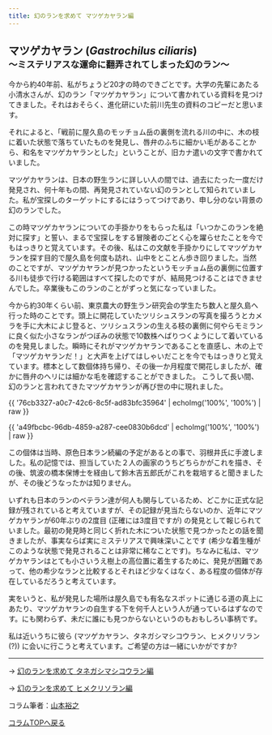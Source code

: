 ```yaml
---
title: 幻のランを求めて マツゲカヤラン編
---
```

マツゲカヤラン (_Gastrochilus ciliaris_)<br /><small>〜ミステリアスな運命に翻弄されてしまった幻のラン〜</small>
--
今から約40年前、私がちょうど20才の時のできごとです。大学の先輩にあたる小清水さんが、幻のラン「マツゲカヤラン」について書かれている資料を見つけてきました。それはおそらく、進化研にいた前川先生の資料のコピーだと思います。

それによると、「戦前に屋久島のモッチョム岳の裏側を流れる川の中に、木の枝に着いた状態で落ちていたものを発見し、唇弁のふちに細かい毛があることから、和名をマツゲカヤランとした」ということが、旧カナ遣いの文字で書かれていました。

マツゲカヤランは、日本の野生ランに詳しい人の間では、過去にたった一度だけ発見され、何十年もの間、再発見されていない幻のランとして知られていました。私が宝探しのターゲットにするにはうってつけであり、申し分のない背景の幻のランでした。

この時マツゲカヤランについての手掛かりをもらった私は「いつかこのランを絶対に探す」と誓い、まるで宝探しをする冒険者のごとく心を躍らせたことを今でもはっきりと覚えています。その後、私はこの文献を手掛かりにしてマツゲカヤランを探す目的で屋久島を何度も訪れ、山中をとことん歩き回りました。当然のことですが、マツゲカヤランが見つかったというモッチョム岳の裏側に位置する川も徒歩で行ける範囲はすべて探したのですが、結局見つけることはできませんでした。卒業後もこのランのことがずっと気になっていました。

今から約30年くらい前、東京農大の野生ラン研究会の学生たち数人と屋久島へ行った時のことです。頭上に開花していたツリシュスランの写真を撮ろうとカメラを手に大木によじ登ると、ツリシュスランの生える枝の裏側に何やらモミランに良く似た小さなランがつぼみの状態で10数株へばりつくようにして着いているのを発見しました。瞬時にそれがマツゲカヤランであることを直感し、木の上で「マツゲカヤランだ！」と大声を上げてはしゃいだことを今でもはっきりと覚えています。標本として数個体持ち帰り、その後一か月程度で開花しましたが、確かに唇弁のヘリには細かな毛を確認することができました。
こうして長い間、幻のランと言われてきたマツゲカヤランが再び世の中に現れました。

<!-- 写真
撮影から約30年が経過したスライドのため、多少の劣化があり残念ですが、その時の写真 -->
{{ '76cb3327-a0c7-42c6-8c5f-ad83bfc35964' | echoImg('100%', '100%') | raw }}

{{ 'a49fbcbc-96db-4859-a287-cee0830b6dcd' | echoImg('100%', '100%') | raw }}

この個体は当時、原色日本ラン続編の予定があるとの事で、羽根井氏に手渡しました。私の記憶では、担当していた２人の画家のうちどちらかがこれを描き、その後、筑波の橋本保博士を経由して鈴木吉五郎氏がこれを栽培すると聞きましたが、その後どうなったかは知りません。

いずれも日本のランのベテラン達が何人も関与しているため、どこかに正式な記録が残されていると考えていますが、その記録が見当たらないのか、近年にマツゲカヤランが60年ぶりの2度目 (正確には3度目ですが) の発見として報じられていました。最初の発見時と同じく折れた木についた状態で見つかったとの話を聞きましたが、事実ならば実にミステリアスで興味深いことです (希少な着生種がこのような状態で発見されることは非常に稀なことです)。ちなみに私は、マツゲカヤランはとても小さいうえ樹上の高位置に着生するために、発見が困難であって、他の希少なランと比較するとそれほど少なくはなく、ある程度の個体が存在しているだろうと考えています。

実をいうと、私が発見した場所は屋久島でも有名なスポットに通じる道の真上にあたり、マツゲカヤランの自生する下を何千人という人が通っているはずなのです。にも関わらず、未だに誰にも見つからないというのもおもしろい事柄です。

私は近いうちに彼ら (マツゲカヤラン、タネガシマシコウラン、ヒメクリソラン (?)) に会いに行こうと考えています。ご希望の方は一緒にいかがですか?<hr />

→ [幻のランを求めて タネガシマシコウラン編](news/adventure_for_tanegashimashikouran)

→ [幻のランを求めて ヒメクリソラン編](news/adventure_for_himekurisoran)

コラム筆者：[山本裕之](/columns/authors/yamamoto_hiroshi)

[コラムTOPへ戻る](news/list?tag=Column)
